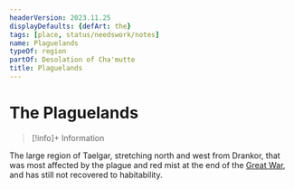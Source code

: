 ```yaml
---
headerVersion: 2023.11.25
displayDefaults: {defArt: the}
tags: [place, status/needswork/notes]
name: Plaguelands
typeOf: region
partOf: Desolation of Cha'mutte
title: Plaguelands
---
```

# The Plaguelands
>[!info]+ Information
> 
>> 

The large region of Taelgar, stretching north and west from Drankor, that was most affected by the plague and red mist at the end of the [Great War](<../../events/1500s/great-war.md>), and has still not recovered to habitability. 

